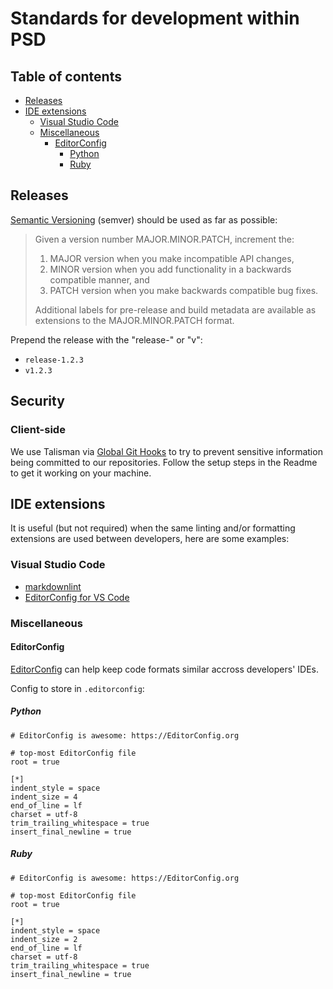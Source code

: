 # Standards for development within PSD

## Table of contents

<!-- toc -->

- [Releases](#releases)
- [IDE extensions](#ide-extensions)
  * [Visual Studio Code](#visual-studio-code)
  * [Miscellaneous](#miscellaneous)
    + [EditorConfig](#editorconfig)
      - [Python](#python)
      - [Ruby](#ruby)

<!-- tocstop -->

## Releases

[Semantic Versioning](https://semver.org/) (semver) should be used as far as possible:
> Given a version number MAJOR.MINOR.PATCH, increment the:
>
> 1. MAJOR version when you make incompatible API changes,
> 1. MINOR version when you add functionality in a backwards compatible manner, and
> 1. PATCH version when you make backwards compatible bug fixes.
>
> Additional labels for pre-release and build metadata are available as extensions to the MAJOR.MINOR.PATCH format.

Prepend the release with the "release-" or "v":

* `release-1.2.3`
* `v1.2.3`

## Security

### Client-side

We use Talisman via [Global Git Hooks](https://github.com/sanger/global-git-hooks) to try to prevent sensitive information being committed to our repositories. Follow the setup steps in the Readme to get it working on your machine.

## IDE extensions

It is useful (but not required) when the same linting and/or formatting extensions are used between developers, here
are some examples:

### Visual Studio Code

* [markdownlint](https://marketplace.visualstudio.com/items?itemName=DavidAnson.vscode-markdownlint)
* [EditorConfig for VS Code](https://marketplace.visualstudio.com/items?itemName=EditorConfig.EditorConfig)

### Miscellaneous

#### EditorConfig

[EditorConfig](https://EditorConfig.org) can help keep code formats similar accross developers' IDEs.

Config to store in `.editorconfig`:

##### Python

```
# EditorConfig is awesome: https://EditorConfig.org

# top-most EditorConfig file
root = true

[*]
indent_style = space
indent_size = 4
end_of_line = lf
charset = utf-8
trim_trailing_whitespace = true
insert_final_newline = true
```

##### Ruby

```
# EditorConfig is awesome: https://EditorConfig.org

# top-most EditorConfig file
root = true

[*]
indent_style = space
indent_size = 2
end_of_line = lf
charset = utf-8
trim_trailing_whitespace = true
insert_final_newline = true
```
